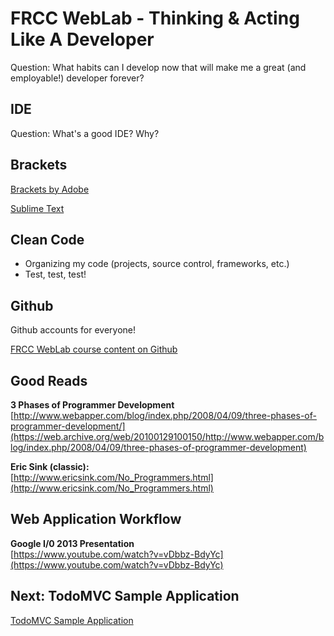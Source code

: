 # FRCC WebLab - Thinking & Acting Like A Developer

Question: What habits can I develop now that will make me a great (and employable!) developer forever?

## IDE

Question: What's a good IDE? Why?

## Brackets 

[Brackets by Adobe](http://brackets.io/)

[Sublime Text](https://www.sublimetext.com/)

## Clean Code

* Organizing my code (projects, source control, frameworks, etc.)
* Test, test, test!

## Github

Github accounts for everyone!

[FRCC WebLab course content on Github](https://github.com/WebDevBootcamp)

## Good Reads

**3 Phases of Programmer Development**  
[http://www.webapper.com/blog/index.php/2008/04/09/three-phases-of-programmer-development/](https://web.archive.org/web/20100129100150/http://www.webapper.com/blog/index.php/2008/04/09/three-phases-of-programmer-development)

**Eric Sink (classic):**  
[http://www.ericsink.com/No_Programmers.html](http://www.ericsink.com/No_Programmers.html)

## Web Application Workflow

**Google I/0 2013 Presentation**  
[https://www.youtube.com/watch?v=vDbbz-BdyYc](https://www.youtube.com/watch?v=vDbbz-BdyYc)

## Next: TodoMVC Sample Application

[TodoMVC Sample Application](?md=/course-content/module1_weblab2/todomvc_sample_application.md)